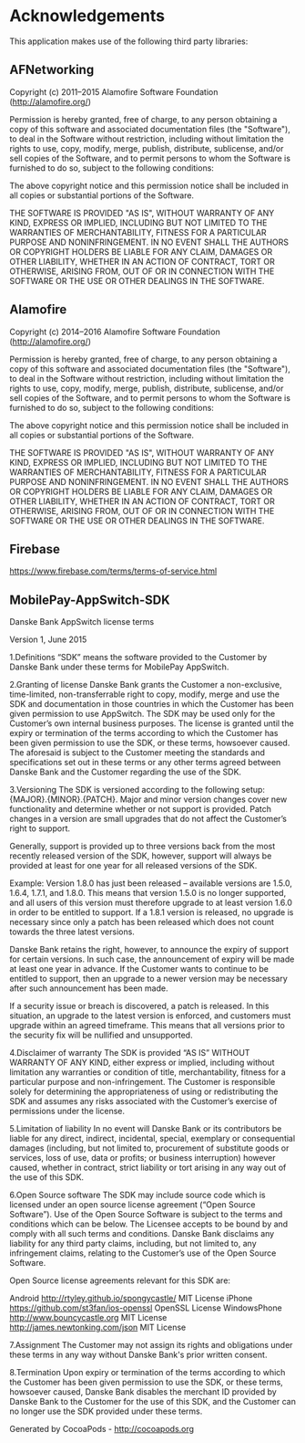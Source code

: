 # Acknowledgements
This application makes use of the following third party libraries:

## AFNetworking

Copyright (c) 2011–2015 Alamofire Software Foundation (http://alamofire.org/)

Permission is hereby granted, free of charge, to any person obtaining a copy
of this software and associated documentation files (the "Software"), to deal
in the Software without restriction, including without limitation the rights
to use, copy, modify, merge, publish, distribute, sublicense, and/or sell
copies of the Software, and to permit persons to whom the Software is
furnished to do so, subject to the following conditions:

The above copyright notice and this permission notice shall be included in
all copies or substantial portions of the Software.

THE SOFTWARE IS PROVIDED "AS IS", WITHOUT WARRANTY OF ANY KIND, EXPRESS OR
IMPLIED, INCLUDING BUT NOT LIMITED TO THE WARRANTIES OF MERCHANTABILITY,
FITNESS FOR A PARTICULAR PURPOSE AND NONINFRINGEMENT. IN NO EVENT SHALL THE
AUTHORS OR COPYRIGHT HOLDERS BE LIABLE FOR ANY CLAIM, DAMAGES OR OTHER
LIABILITY, WHETHER IN AN ACTION OF CONTRACT, TORT OR OTHERWISE, ARISING FROM,
OUT OF OR IN CONNECTION WITH THE SOFTWARE OR THE USE OR OTHER DEALINGS IN
THE SOFTWARE.


## Alamofire

Copyright (c) 2014–2016 Alamofire Software Foundation (http://alamofire.org/)

Permission is hereby granted, free of charge, to any person obtaining a copy
of this software and associated documentation files (the "Software"), to deal
in the Software without restriction, including without limitation the rights
to use, copy, modify, merge, publish, distribute, sublicense, and/or sell
copies of the Software, and to permit persons to whom the Software is
furnished to do so, subject to the following conditions:

The above copyright notice and this permission notice shall be included in
all copies or substantial portions of the Software.

THE SOFTWARE IS PROVIDED "AS IS", WITHOUT WARRANTY OF ANY KIND, EXPRESS OR
IMPLIED, INCLUDING BUT NOT LIMITED TO THE WARRANTIES OF MERCHANTABILITY,
FITNESS FOR A PARTICULAR PURPOSE AND NONINFRINGEMENT. IN NO EVENT SHALL THE
AUTHORS OR COPYRIGHT HOLDERS BE LIABLE FOR ANY CLAIM, DAMAGES OR OTHER
LIABILITY, WHETHER IN AN ACTION OF CONTRACT, TORT OR OTHERWISE, ARISING FROM,
OUT OF OR IN CONNECTION WITH THE SOFTWARE OR THE USE OR OTHER DEALINGS IN
THE SOFTWARE.


## Firebase

https://www.firebase.com/terms/terms-of-service.html

## MobilePay-AppSwitch-SDK

Danske Bank AppSwitch license terms

Version 1, June 2015

1.Definitions
“SDK” means the software provided to the Customer by Danske Bank under these terms for MobilePay AppSwitch.

2.Granting of license
Danske Bank grants the Customer a non-exclusive, time-limited, non-transferrable right to copy, modify, merge and use the SDK and documentation in those countries in which the Customer has been given permission to use AppSwitch. The SDK may be used only for the Customer’s own internal business purposes. The license is granted until the expiry or termination of the terms according to which the Customer has been given permission to use the SDK, or these terms, howsoever caused. The aforesaid is subject to the Customer meeting the standards and specifications set out in these terms or any other terms agreed between Danske Bank and the Customer regarding the use of the SDK.

3.Versioning
The SDK is versioned according to the following setup: {MAJOR}.{MINOR}.{PATCH}. Major and minor version changes cover new functionality and determine whether or not support is provided. Patch changes in a version are small upgrades that do not affect the Customer’s right to support. 

Generally, support is provided up to three versions back from the most recently released version of the SDK, however, support will always be provided at least for one year for all released versions of the SDK.
 
Example: Version 1.8.0 has just been released – available versions are 1.5.0, 1.6.4, 1.7.1, and 1.8.0. This means that version 1.5.0 is no longer supported, and all users of this version must therefore upgrade to at least version 1.6.0 in order to be entitled to support. If a 1.8.1 version is released, no upgrade is necessary since only a patch has been released which does not count towards the three latest versions.
 
Danske Bank retains the right, however, to announce the expiry of support for certain versions. In such case, the announcement of expiry will be made at least one year in advance. If the Customer wants to continue to be entitled to support, then an upgrade to a newer version may be necessary after such announcement has been made.
 
If a security issue or breach is discovered, a patch is released. In this situation, an upgrade to the latest version is enforced, and customers must upgrade within an agreed timeframe. This means that all versions prior to the security fix will be nullified and unsupported.


4.Disclaimer of warranty
The SDK is provided “AS IS” WITHOUT WARRANTY OF ANY KIND, either express or implied, including without limitation any warranties or condition of title, merchantability, fitness for a particular purpose and non-infringement. The Customer is responsible solely for determining the appropriateness of using or redistributing the SDK and assumes any risks associated with the Customer’s exercise of permissions under the license.

5.Limitation of liability
In no event will Danske Bank or its contributors be liable for any direct, indirect, incidental, special, exemplary or consequential damages (including, but not limited to, procurement of substitute goods or services, loss of use, data or profits; or business interruption) however caused, whether in contract, strict liability or tort arising in any way out of the use of this SDK. 

6.Open Source software
The SDK may include source code which is licensed under an open source license agreement (“Open Source Software”). Use of the Open Source Software is subject to the terms and conditions which can be below. The Licensee accepts to be bound by and comply with all such terms and conditions. Danske Bank disclaims any liability for any third party claims, including, but not limited to, any infringement claims, relating to the Customer’s use of the Open Source Software.

Open Source license agreements relevant for this SDK are: 

Android		http://rtyley.github.io/spongycastle/	MIT License
iPhone 		https://github.com/st3fan/ios-openssl	OpenSSL License
WindowsPhone	http://www.bouncycastle.org		MIT License
		http://james.newtonking.com/json	MIT License



7.Assignment
The Customer may not assign its rights and obligations under these terms in any way without Danske Bank's prior written consent. 

8.Termination
Upon expiry or termination of the terms according to which the Customer has been given permission to use the SDK, or these terms, howsoever caused, Danske Bank disables the merchant ID provided by Danske Bank to the Customer for the use of this SDK, and the Customer can no longer use the SDK provided under these terms. 



Generated by CocoaPods - http://cocoapods.org
